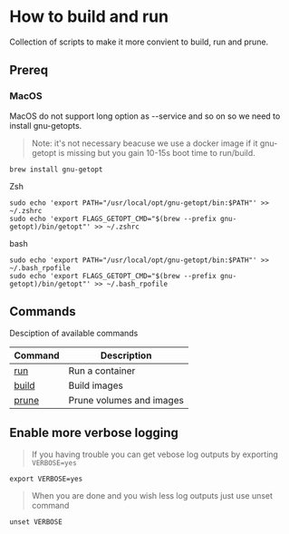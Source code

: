 # How to build and run

Collection of scripts to make it more convient to build, run and prune.

## Prereq

### MacOS

MacOS do not support long option as --service and so on so we need to install gnu-getopts.

> Note: it's not necessary beacuse we use a docker image if it gnu-getopt is missing but you gain 10-15s boot time to run/build.

    brew install gnu-getopt

Zsh

    sudo echo 'export PATH="/usr/local/opt/gnu-getopt/bin:$PATH"' >> ~/.zshrc
    sudo echo 'export FLAGS_GETOPT_CMD="$(brew --prefix gnu-getopt)/bin/getopt"' >> ~/.zshrc

bash

    sudo echo 'export PATH="/usr/local/opt/gnu-getopt/bin:$PATH"' >> ~/.bash_rpofile
    sudo echo 'export FLAGS_GETOPT_CMD="$(brew --prefix gnu-getopt)/bin/getopt"' >> ~/.bash_rpofile

## Commands

Desciption of available commands

| Command             | Description              |
|---------------------|--------------------------|
| [run](./run.md)     | Run a container          |
| [build](./build.md) | Build images             |
| [prune](./prune.md) | Prune volumes and images |

## Enable more verbose logging

>If you having trouble you can get vebose log outputs by exporting `VERBOSE=yes`

    export VERBOSE=yes

>When you are done and you wish less log outputs just use unset command

    unset VERBOSE

